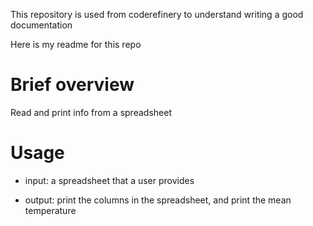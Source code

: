 This repository is used from coderefinery to understand writing a good documentation

Here is my readme for this repo

# Brief overview
Read and print info from a spreadsheet

# Usage

- input: a spreadsheet that a user provides

- output: print the columns in the spreadsheet, and print the mean temperature
